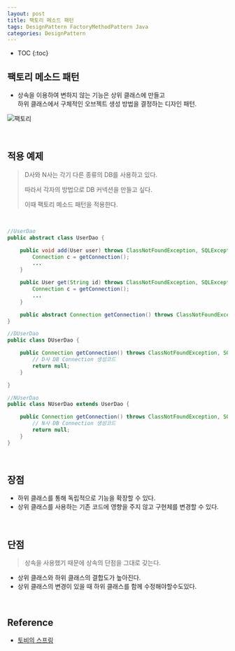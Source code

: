 ```yaml
---
layout: post
title: 팩토리 메소드 패턴
tags: DesignPattern FactoryMethodPattern Java
categories: DesignPattern
---
```

* TOC
{:toc}

## 팩토리 메소드 패턴
* 상속을 이용하여 변하지 않는 기능은 상위 클래스에 만들고<br>
하위 클래스에서 구체적인 오브젝트 생성 방법을 결정하는 디자인 패턴.  

![팩토리](https://user-images.githubusercontent.com/25604495/84584886-b4a5df00-ae44-11ea-865e-0e822ffd5964.jpg)  

<!--more-->

<br>

## 적용 예제

> D사와 N사는 각기 다른 종류의 DB를 사용하고 있다.
>
> 따라서 각자의 방법으로 DB 커넥션을 만들고 싶다.
>
> 이때 팩토리 메소드 패턴을 적용한다.

<br>

```java
//UserDao
public abstract class UserDao {

    public void add(User user) throws ClassNotFoundException, SQLException {
        Connection c = getConnection();
        ...
    }

    public User get(String id) throws ClassNotFoundException, SQLException {
        Connection c = getConnection();
        ...
    }

    public abstract Connection getConnection() throws ClassNotFoundException, SQLException;
}

//DUserDao
public class DUserDao {

    public Connection getConnection() throws ClassNotFoundException, SQLException {
        // D사 DB Connection 생성코드
        return null;
    }

}

//NUserDao
public class NUserDao extends UserDao {

    public Connection getConnection() throws ClassNotFoundException, SQLException {
        // N사 DB Connection 생성코드
        return null;
    }
}
```

<br>

## 장점
* 하위 클래스를 통해 독립적으로 기능을 확장할 수 있다.
* 상위 클래스를 사용하는 기존 코드에 영향을 주지 않고 구현체를 변경할 수 있다.  

<br>

## 단점
> 상속을 사용했기 때문에 상속의 단점을 그대로 갖는다.

* 상위 클래스와 하위 클래스의 결합도가 높아진다.
* 상위 클래스의 변경이 있을 때 하위 클래스를 함께 수정해야할수도있다.

<br>

## Reference
* [토비의 스프링](http://www.yes24.com/Product/Goods/7516911)  